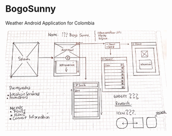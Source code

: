 # BogoSunny
 Weather Android Application for Colombia
 
 ![First Sketch of the Application](first_sketch.PNG)
